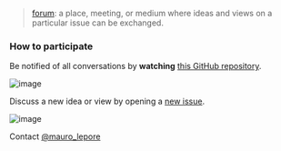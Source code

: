 
> [forum](https://www.google.com/webhp?sourceid=chrome-instant&ion=1&espv=2&ie=UTF-8#q=define+forum&*): a place, meeting, or medium where ideas and views on a particular issue can be exchanged.

### How to participate

Be notified of all conversations by **watching** [this GitHub repository](https://github.com/forestgeo/forum).

![image](https://cloud.githubusercontent.com/assets/5856545/23587228/791c4552-0175-11e7-9d52-c2d7f5b1235f.png)

Discuss a new idea or view by opening a [new issue](https://github.com/forestgeo/forum/issues).

![image](https://cloud.githubusercontent.com/assets/5856545/23587403/2091764c-0179-11e7-96ef-724d72f3e6dc.png)

Contact [@mauro\_lepore](https://twitter.com/mauro_lepore)

